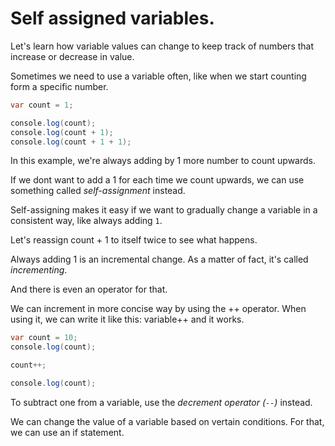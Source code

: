 # Self assigned variables.

Let's learn how variable values can change to keep track of numbers that increase or decrease in value.

Sometimes we need to use a variable often, like when we start counting form a specific number.

```java
var count = 1;

console.log(count);
console.log(count + 1);
console.log(count + 1 + 1);
```

In this example, we're always adding by 1 more number to count upwards.

If we dont want to add a 1 for each time we count upwards, we can use something called *self-assignment* instead.

Self-assigning makes it easy if we want to gradually change a variable in a consistent way, like always adding `1`.

Let's reassign count + 1 to itself twice to see what happens.

Always adding 1 is an incremental change. As a matter of fact, it's called *incrementing*.

And there is even an operator for that.

We can increment in more concise way by using the ++  operator. When using it, we can write it like this: variable++ and it works.


```java
var count = 10;
console.log(count);

count++;

console.log(count);
```

To subtract one from a variable, use the *decrement operator (`--`)* instead.

We can change the value of a variable based on vertain conditions. For that, we can use an if statement.

